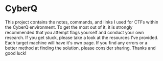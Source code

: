 # CyberQ 

This project contains the notes, commands, and links I used for CTFs within the CyberQ environment. To get the most out of it, it is strongly recommended that you attempt flags yourself and conduct your own research. If you get stuck, please take a look at the resources I've provided. Each target machine will have it's own page. If you find any errors or a better method at finding the solution, please consider sharing. Thanks and good luck!
